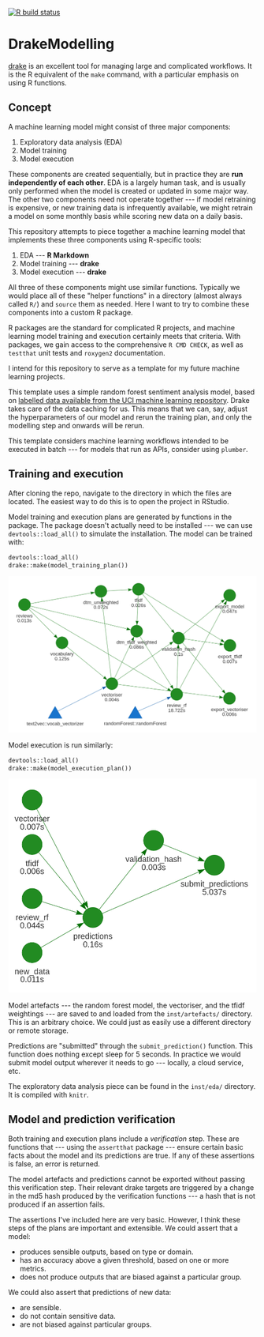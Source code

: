 <!-- badges: start -->
[![R build status](https://github.com/mdneuzerling/DrakeModelling/workflows/R-CMD-check/badge.svg)](https://github.com/mdneuzerling/DrakeModelling)
<!-- badges: end -->

# DrakeModelling

[drake](https://github.com/ropensci/drake) is an excellent tool for managing large and complicated workflows. It is the R equivalent of the `make` command, with a particular emphasis on using R functions.

## Concept

A machine learning model might consist of three major components:

1) Exploratory data analysis (EDA)
2) Model training
3) Model execution

These components are created sequentially, but in practice they are **run independently of each other**. EDA is a largely human task, and is usually only performed when the model is created or updated in some major way. The other two components need not operate together --- if model retraining is expensive, or new training data is infrequently available, we might retrain a model on some monthly basis while scoring new data on a daily basis.

This repository attempts to piece together a machine learning model that implements these three components using R-specific tools:

1) EDA --- **R Markdown**
2) Model training --- **drake**
3) Model execution --- **drake**

All three of these components might use similar functions. Typically we would place all of these "helper functions" in a directory (almost always called `R/`) and `source` them as needed. Here I want to try to combine these components into a custom R package.

R packages are the standard for complicated R projects, and machine learning model training and execution certainly meets that criteria. With packages, we gain access to the comprehensive `R CMD CHECK`, as well as `testthat` unit tests and `roxygen2` documentation.

I intend for this repository to serve as a template for my future machine learning projects.

This template uses a simple random forest sentiment analysis model, based on [labelled data available from the UCI machine learning repository](https://archive.ics.uci.edu/ml/datasets/Sentiment+Labelled+Sentences). Drake takes care of the data caching for us. This means that we can, say, adjust the hyperparameters of our model and rerun the training plan, and only the modelling step and onwards will be rerun.

This template considers machine learning workflows intended to be executed in batch --- for models that run as APIs, consider using `plumber`.

## Training and execution

After cloning the repo, navigate to the directory in which the files are located. The easiest way to do this is to open the project in RStudio.

Model training and execution plans are generated by functions in the package. The package doesn't actually need to be installed --- we can use `devtools::load_all()` to simulate the installation. The model can be trained with:

```
devtools::load_all()
drake::make(model_training_plan())
```

![](inst/img/drake-model-training-plan.png)

Model execution is run similarly:

```
devtools::load_all()
drake::make(model_execution_plan())
```

![](inst/img/drake-model-execution-plan.png)

Model artefacts --- the random forest model, the vectoriser, and the tfidf weightings --- are saved to and loaded from the `inst/artefacts/` directory. This is an arbitrary choice. We could just as easily use a different directory or remote storage.

Predictions are "submitted" through the `submit_prediction()` function. This function does nothing except sleep for 5 seconds. In practice we would submit model output wherever it needs to go --- locally, a cloud service, etc.

The exploratory data analysis piece can be found in the `inst/eda/` directory. It is compiled with `knitr`.

## Model and prediction verification

Both training and execution plans include a _verification_ step. These are functions that --- using the `assertthat` package --- ensure certain basic facts about the model and its predictions are true. If any of these assertions is false, an error is returned.

The model artefacts and predictions cannot be exported without passing this verification step. Their relevant drake targets are triggered by a change in the md5 hash produced by the verification functions --- a hash that is not produced if an assertion fails.

The assertions I've included here are very basic. However, I think these steps of the plans are important and extensible. We could assert that a model:

* produces sensible outputs, based on type or domain.
* has an accuracy above a given threshold, based on one or more metrics.
* does not produce outputs that are biased against a particular group.

We could also assert that predictions of new data:

* are sensible.
* do not contain sensitive data.
* are not biased against particular groups.

